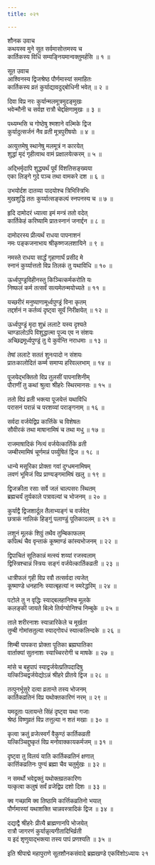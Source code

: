 ```yaml
---
title: ०२१

---
```

शौनक उवाच  
कथयस्व मुने सूत सर्वमासोत्तमस्य च  
कार्तिकस्य विधिं सम्यङ्नियमान्वक्तुमर्हसि ॥ १ ॥


सूत उवाच  
आश्विनस्य द्विजश्रेष्ठ पौर्णमास्यां समाहितः  
कार्तिकस्य व्रतं कुर्याद्यावदुद्बोधिनी भवेत् ॥ २ ॥


दिवा विप्र नरः कुर्यान्मलमूत्रमुदङ्मुखः  
भवेन्मौनी च सर्वज्ञ रात्रौ चेद्दक्षिणामुखः ॥ ३ ॥


पथ्यम्भसि च गोष्ठेषु श्मशाने वल्मिके द्विज  
कुर्यादुत्सर्जनं नैव व्रती मूत्रपुरीषयोः ॥ ४ ॥


अत्युत्तमेषु स्थानेषु मलमूत्रं न कारयेत्  
शुद्धां मृदं गृहीत्वाथ वामं प्रक्षालयेत्करम् ॥ ५ ॥


अद्भिर्मृदापि शुद्ध्यर्थं पूर्वं विंशतिसङ्ख्यया  
एका लिङ्गे गुदे पञ्च तथा वामकरे दश ॥ ६ ॥


उभयोर्दश दातव्या पादयोश्च त्रिभिस्त्रिभिः  
मुखशुद्धिं ततः कुर्य्यात्सङ्कल्पं स्नपनस्य च ॥ ७ ॥


हृदि दामोदरं ध्यात्वा इमं मन्त्रं ततो वदेत्  
कार्तिकेहं करिष्यामि प्रातःस्नानं जनार्द्दन ॥ ८ ॥


दामोदरस्य प्रीत्यर्थं राधया पापनाशनं  
नमः पङ्कजनाभाय श्रीकृष्णजलशायिने ॥ ९ ॥


नमस्ते राधया सार्द्धं गृहाणार्घं प्रसीद मे  
स्नानं कुर्य्यात्ततो विप्र तिलकं तु यथाविधि ॥ १० ॥


ऊर्ध्वपुण्ड्रविहीनस्तु किञ्चित्कर्मकरोति यः  
निष्फलं कर्म तत्सर्वं सत्यमेतन्मयोच्यते ॥ ११ ॥


यच्छरीरं मनुष्याणामूर्ध्वपुण्ड्रं विना कृतम्  
तद्दर्शनं न कर्तव्यं दृष्ट्वा सूर्यं निरीक्षयेत् ॥ १२ ॥


ऊर्ध्वपुण्ड्रं मृदा शुभ्रं ललाटे यस्य दृश्यते  
चाण्डालोऽपि विशुद्धात्मा पूज्य एव न संशयः  
अच्छिद्रमूर्ध्वपुण्ड्रं तु ये कुर्वन्ति नराधमाः ॥ १३ ॥


तेषां ललाटे सततं शुनःपादो न संशयः  
प्रातःकालोदितं कर्म्म समाप्य हरिवल्लभाम् ॥ १४ ॥


पूजयेद्भक्तितो विप्र तुलसीं पापनाशिनीम्  
पौराणीं तु कथां श्रुत्वा श्रीहरेः स्थिरमानसः ॥ १५ ॥


ततो विप्रं व्रती भक्त्या पूजयेत्तं यथाविधि  
परासनं परान्नं च परशय्यां पराङ्गनाम् ॥ १६ ॥


सर्वदा वर्जयेद्विप्र कार्त्तिके च विशेषतः  
सौवीरकं तथा माषानामिषं च तथा मधु ॥ १७ ॥


राजमाषादिकं नित्यं वर्जयेत्कार्तिके व्रती  
जम्बीरमामिषं चूर्णमन्नं पर्य्युषितं द्विज ॥ १८ ॥


धान्ये मसूरिका प्रोक्ता गवां दुग्धमनामिषम्  
लवणं भूमिजं विप्र प्राण्यङ्गमामिषं खलु ॥ १९ ॥


द्विजक्रीता रसाः सर्वे जलं चाल्पसरः स्थितम्  
ब्रह्मचर्यं तुर्यकाले पत्रावल्यां च भोजनम् ॥ २० ॥


कुर्याद्वै द्विजशार्दूल तैलाभ्यङ्गं च वर्जयेत्  
छत्राकं नालिकं हिङ्गुं पलाण्डुं पूतिकादलम् ॥ २१ ॥


लशुनं मूलकं शिग्रुं तथैव तुम्बिकाफलम्  
कपित्थं चैव वृन्ताकं कूष्माण्डं कांस्यभोजनम् ॥ २२ ॥


द्विपाचितं सूतिकान्नं मत्स्यं शय्यां रजस्वलाम्  
द्विस्त्रिश्चान्नं स्त्रियः सङ्गं वर्जयेत्कार्तिकव्रती ॥ २३ ॥


धात्रीफलं गृही विप्र रवौ तत्सर्वदा त्यजेत्  
कूष्माण्डे धनहानिः स्यात्बृहत्यां न स्मरेद्धरिम् ॥ २४ ॥


पटोले तु न वृद्धिः स्याद्बलहानिश्च मूलके  
कलङ्की जायते बिल्वे तिर्यग्योनिश्च निम्बुके ॥ २५ ॥


ताले शरीरनाशः स्यान्नारिकेले च मूर्खता  
तुम्बी गोमांसतुल्या स्याद्गोवधं स्यात्कलिन्दके ॥ २६ ॥


शिम्बी पापकरा प्रोक्ता पूतिका ब्रह्मघातिका  
वार्ताक्यां सुतनाशः स्याच्चिररोगी च माषके ॥ २७ ॥


मांसे च बहुपापं स्याद्वर्जयेत्प्रतिपदादिषु  
यत्किञ्चिद्वर्जयेद्योऽन्नं श्रीहरे प्रीतये द्विज ॥ २८ ॥


तत्पुनर्भूसुरे दत्वा व्रतान्ते तस्य भोजनम्  
कार्तिकव्रतिनं विप्र यथोक्तकारिणं नरम् ॥ २९ ॥


यमदूताः पलायन्ते सिंहं दृष्ट्वा यथा गजाः  
श्रेष्ठं विष्णुव्रतं विप्र तत्तुल्या न शतं मखाः ॥ ३० ॥


कृत्वा क्रतुं व्रजेत्स्वर्गं वैकुण्ठं कार्तिकव्रती  
यत्किञ्चिद्दुष्कृतं विप्र मनोवाक्कायकर्मजम् ॥ ३१ ॥


दृष्ट्वा तु विलयं याति कार्तिकव्रतिनं क्षणात्  
कार्त्तिकव्रतिनः पुण्यं ब्रह्मा चैव चतुर्मुखः ॥ ३२ ॥


न समर्थो भवेद्वक्तुं यथोक्तव्रतकारिणः  
यत्कृत्वा कलुषं सर्वं व्रजेद्विप्र दशो दिशः ॥ ३३ ॥


क्व गच्छामि क्व तिष्ठामि कार्त्तिकव्रतिनो भयात्  
पौर्णमास्यां यथाशक्ति चान्नवस्त्रादिकं द्विज ॥ ३४ ॥


दद्याद्वै श्रीहरेः प्रीत्यै ब्राह्मणानपि भोजयेत्  
रात्रौ जागरणं कुर्यान्नृत्यगीतादिभिर्व्रती  
य इदं शृणुयाद्भक्त्या तस्य पापं प्रणश्यति ॥ ३५ ॥


इति श्रीपाद्मे महापुराणे सूतशौनकसंवादे ब्रह्मखण्डे एकविंशोऽध्यायः २१